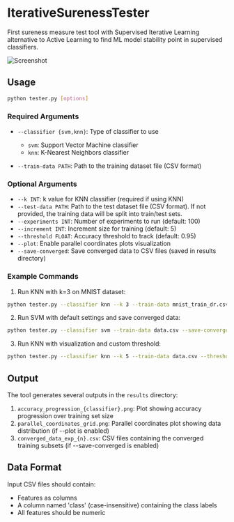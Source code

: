 # IterativeSurenessTester

First sureness measure test tool with Supervised Iterative Learning alternative to Active Learning to find ML model stability point in supervised classifiers.

![Screenshot](parallel_coordinates_grid.png)

## Usage

```bash
python tester.py [options]
```

### Required Arguments

- `--classifier {svm,knn}`: Type of classifier to use
  - `svm`: Support Vector Machine classifier
  - `knn`: K-Nearest Neighbors classifier

- `--train-data PATH`: Path to the training dataset file (CSV format)

### Optional Arguments

- `--k INT`: k value for KNN classifier (required if using KNN)
- `--test-data PATH`: Path to the test dataset file (CSV format). If not provided, the training data will be split into train/test sets.
- `--experiments INT`: Number of experiments to run (default: 100)
- `--increment INT`: Increment size for training (default: 5)
- `--threshold FLOAT`: Accuracy threshold to track (default: 0.95)
- `--plot`: Enable parallel coordinates plots visualization
- `--save-converged`: Save converged data to CSV files (saved in results directory)

### Example Commands

1. Run KNN with k=3 on MNIST dataset:
```bash
python tester.py --classifier knn --k 3 --train-data mnist_train_dr.csv --test-data mnist_test_dr.csv --experiments 1 --increment 100
```

2. Run SVM with default settings and save converged data:
```bash
python tester.py --classifier svm --train-data data.csv --save-converged
```

3. Run KNN with visualization and custom threshold:
```bash
python tester.py --classifier knn --k 5 --train-data data.csv --threshold 0.90 --plot
```

## Output

The tool generates several outputs in the `results` directory:

1. `accuracy_progression_{classifier}.png`: Plot showing accuracy progression over training set size
2. `parallel_coordinates_grid.png`: Parallel coordinates plot showing data distribution (if --plot is enabled)
3. `converged_data_exp_{n}.csv`: CSV files containing the converged training subsets (if --save-converged is enabled)

## Data Format

Input CSV files should contain:
- Features as columns
- A column named 'class' (case-insensitive) containing the class labels
- All features should be numeric
